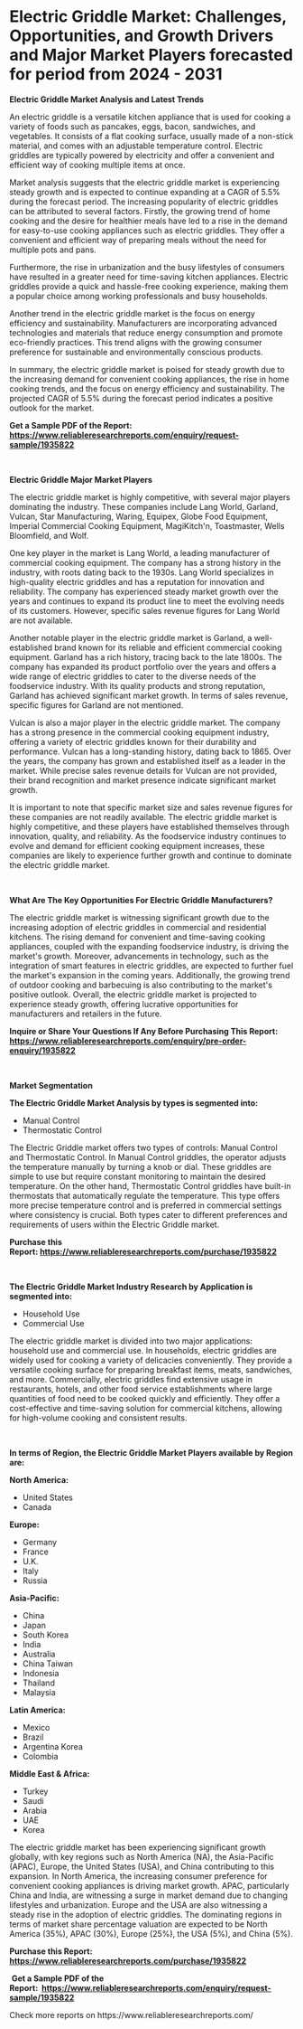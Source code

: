 <p><h1>Electric Griddle Market: Challenges, Opportunities, and Growth Drivers and Major Market Players forecasted for period from 2024 - 2031</h1></p><p><strong>Electric Griddle Market Analysis and Latest Trends</strong></p>
<p><p>An electric griddle is a versatile kitchen appliance that is used for cooking a variety of foods such as pancakes, eggs, bacon, sandwiches, and vegetables. It consists of a flat cooking surface, usually made of a non-stick material, and comes with an adjustable temperature control. Electric griddles are typically powered by electricity and offer a convenient and efficient way of cooking multiple items at once.</p><p>Market analysis suggests that the electric griddle market is experiencing steady growth and is expected to continue expanding at a CAGR of 5.5% during the forecast period. The increasing popularity of electric griddles can be attributed to several factors. Firstly, the growing trend of home cooking and the desire for healthier meals have led to a rise in the demand for easy-to-use cooking appliances such as electric griddles. They offer a convenient and efficient way of preparing meals without the need for multiple pots and pans.</p><p>Furthermore, the rise in urbanization and the busy lifestyles of consumers have resulted in a greater need for time-saving kitchen appliances. Electric griddles provide a quick and hassle-free cooking experience, making them a popular choice among working professionals and busy households.</p><p>Another trend in the electric griddle market is the focus on energy efficiency and sustainability. Manufacturers are incorporating advanced technologies and materials that reduce energy consumption and promote eco-friendly practices. This trend aligns with the growing consumer preference for sustainable and environmentally conscious products.</p><p>In summary, the electric griddle market is poised for steady growth due to the increasing demand for convenient cooking appliances, the rise in home cooking trends, and the focus on energy efficiency and sustainability. The projected CAGR of 5.5% during the forecast period indicates a positive outlook for the market.</p></p>
<p><strong>Get a Sample PDF of the Report:&nbsp; <a href="https://www.reliableresearchreports.com/enquiry/request-sample/1935822">https://www.reliableresearchreports.com/enquiry/request-sample/1935822</a></strong></p>
<p>&nbsp;</p>
<p><strong>Electric Griddle Major Market Players</strong></p>
<p><p>The electric griddle market is highly competitive, with several major players dominating the industry. These companies include Lang World, Garland, Vulcan, Star Manufacturing, Waring, Equipex, Globe Food Equipment, Imperial Commercial Cooking Equipment, MagiKitch'n, Toastmaster, Wells Bloomfield, and Wolf. </p><p>One key player in the market is Lang World, a leading manufacturer of commercial cooking equipment. The company has a strong history in the industry, with roots dating back to the 1930s. Lang World specializes in high-quality electric griddles and has a reputation for innovation and reliability. The company has experienced steady market growth over the years and continues to expand its product line to meet the evolving needs of its customers. However, specific sales revenue figures for Lang World are not available.</p><p>Another notable player in the electric griddle market is Garland, a well-established brand known for its reliable and efficient commercial cooking equipment. Garland has a rich history, tracing back to the late 1800s. The company has expanded its product portfolio over the years and offers a wide range of electric griddles to cater to the diverse needs of the foodservice industry. With its quality products and strong reputation, Garland has achieved significant market growth. In terms of sales revenue, specific figures for Garland are not mentioned.</p><p>Vulcan is also a major player in the electric griddle market. The company has a strong presence in the commercial cooking equipment industry, offering a variety of electric griddles known for their durability and performance. Vulcan has a long-standing history, dating back to 1865. Over the years, the company has grown and established itself as a leader in the market. While precise sales revenue details for Vulcan are not provided, their brand recognition and market presence indicate significant market growth.</p><p>It is important to note that specific market size and sales revenue figures for these companies are not readily available. The electric griddle market is highly competitive, and these players have established themselves through innovation, quality, and reliability. As the foodservice industry continues to evolve and demand for efficient cooking equipment increases, these companies are likely to experience further growth and continue to dominate the electric griddle market.</p></p>
<p>&nbsp;</p>
<p><strong>What Are The Key Opportunities For Electric Griddle Manufacturers?</strong></p>
<p><p>The electric griddle market is witnessing significant growth due to the increasing adoption of electric griddles in commercial and residential kitchens. The rising demand for convenient and time-saving cooking appliances, coupled with the expanding foodservice industry, is driving the market's growth. Moreover, advancements in technology, such as the integration of smart features in electric griddles, are expected to further fuel the market's expansion in the coming years. Additionally, the growing trend of outdoor cooking and barbecuing is also contributing to the market's positive outlook. Overall, the electric griddle market is projected to experience steady growth, offering lucrative opportunities for manufacturers and retailers in the future.</p></p>
<p><strong>Inquire or Share Your Questions If Any Before Purchasing This Report: <a href="https://www.reliableresearchreports.com/enquiry/pre-order-enquiry/1935822">https://www.reliableresearchreports.com/enquiry/pre-order-enquiry/1935822</a></strong></p>
<p>&nbsp;</p>
<p><strong>Market Segmentation</strong></p>
<p><strong>The Electric Griddle Market Analysis by types is segmented into:</strong></p>
<p><ul><li>Manual Control</li><li>Thermostatic Control</li></ul></p>
<p><p>The Electric Griddle market offers two types of controls: Manual Control and Thermostatic Control. In Manual Control griddles, the operator adjusts the temperature manually by turning a knob or dial. These griddles are simple to use but require constant monitoring to maintain the desired temperature. On the other hand, Thermostatic Control griddles have built-in thermostats that automatically regulate the temperature. This type offers more precise temperature control and is preferred in commercial settings where consistency is crucial. Both types cater to different preferences and requirements of users within the Electric Griddle market.</p></p>
<p><strong>Purchase this Report:&nbsp;<a href="https://www.reliableresearchreports.com/purchase/1935822">https://www.reliableresearchreports.com/purchase/1935822</a></strong></p>
<p>&nbsp;</p>
<p><strong>The Electric Griddle Market Industry Research by Application is segmented into:</strong></p>
<p><ul><li>Household Use</li><li>Commercial Use</li></ul></p>
<p><p>The electric griddle market is divided into two major applications: household use and commercial use. In households, electric griddles are widely used for cooking a variety of delicacies conveniently. They provide a versatile cooking surface for preparing breakfast items, meats, sandwiches, and more. Commercially, electric griddles find extensive usage in restaurants, hotels, and other food service establishments where large quantities of food need to be cooked quickly and efficiently. They offer a cost-effective and time-saving solution for commercial kitchens, allowing for high-volume cooking and consistent results.</p></p>
<p>&nbsp;</p>
<p><strong>In terms of Region, the Electric Griddle Market Players available by Region are:</strong></p>
<p>
    <p> <strong> North America: </strong>
        <ul>
            <li>United States</li>
            <li>Canada</li>
        </ul>
        </p> 
    <p> <strong> Europe: </strong>
        <ul>
            <li>Germany</li>
            <li>France</li>
            <li>U.K.</li>
            <li>Italy</li>
            <li>Russia</li>
        </ul>
        </p> 
    <p> <strong> Asia-Pacific: </strong>
        <ul>
            <li>China</li>
            <li>Japan</li>
            <li>South Korea</li>
            <li>India</li>
            <li>Australia</li>
            <li>China Taiwan</li>
            <li>Indonesia</li>
            <li>Thailand</li>
            <li>Malaysia</li>
        </ul>
        </p> 
    <p> <strong> Latin America: </strong>
        <ul>
            <li>Mexico</li>
            <li>Brazil</li>
            <li>Argentina Korea</li>
            <li>Colombia</li>
        </ul>
        </p> 
    <p> <strong> Middle East & Africa: </strong>
        <ul>
            <li>Turkey</li>
            <li>Saudi</li>
            <li>Arabia</li>
            <li>UAE</li>
            <li>Korea</li>
        </ul>
    </p>
    </p>
<p><p>The electric griddle market has been experiencing significant growth globally, with key regions such as North America (NA), the Asia-Pacific (APAC), Europe, the United States (USA), and China contributing to this expansion. In North America, the increasing consumer preference for convenient cooking appliances is driving market growth. APAC, particularly China and India, are witnessing a surge in market demand due to changing lifestyles and urbanization. Europe and the USA are also witnessing a steady rise in the adoption of electric griddles. The dominating regions in terms of market share percentage valuation are expected to be North America (35%), APAC (30%), Europe (25%), the USA (5%), and China (5%).</p></p>
<p><strong>Purchase this Report: <a href="https://www.reliableresearchreports.com/purchase/1935822">https://www.reliableresearchreports.com/purchase/1935822</a></strong></p>
<p>&nbsp;<strong>Get a Sample PDF of the Report:&nbsp;&nbsp;<a href="https://www.reliableresearchreports.com/enquiry/request-sample/1935822">https://www.reliableresearchreports.com/enquiry/request-sample/1935822</a></strong></p>
<p><strong></strong></p>
<p>Check more reports on https://www.reliableresearchreports.com/</p>